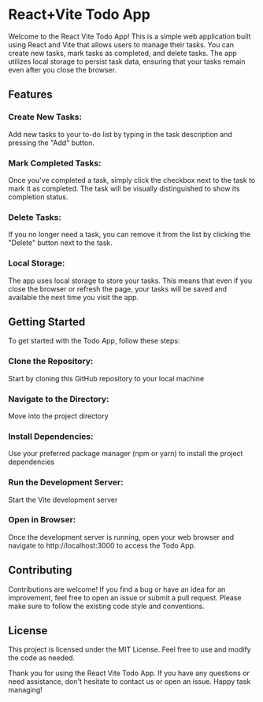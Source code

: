 # React+Vite Todo App

Welcome to the React Vite Todo App! This is a simple web application built using React and Vite that allows users to manage their tasks. You can create new tasks, mark tasks as completed, and delete tasks. The app utilizes local storage to persist task data, ensuring that your tasks remain even after you close the browser.

## Features

### Create New Tasks: 
Add new tasks to your to-do list by typing in the task description and pressing the "Add" button.

### Mark Completed Tasks: 
Once you've completed a task, simply click the checkbox next to the task to mark it as completed. The task will be visually distinguished to show its completion status.

### Delete Tasks: 
If you no longer need a task, you can remove it from the list by clicking the "Delete" button next to the task.

### Local Storage: 
The app uses local storage to store your tasks. This means that even if you close the browser or refresh the page, your tasks will be saved and available the next time you visit the app.

## Getting Started

To get started with the Todo App, follow these steps:

### Clone the Repository: 
Start by cloning this GitHub repository to your local machine

### Navigate to the Directory: 
Move into the project directory

### Install Dependencies: 
Use your preferred package manager (npm or yarn) to install the project dependencies

### Run the Development Server: 
Start the Vite development server

### Open in Browser: 
Once the development server is running, open your web browser and navigate to http://localhost:3000 to access the Todo App.

## Contributing
Contributions are welcome! If you find a bug or have an idea for an improvement, feel free to open an issue or submit a pull request.
 Please make sure to follow the existing code style and conventions.

## License
This project is licensed under the MIT License. Feel free to use and modify the code as needed.

Thank you for using the React Vite Todo App. If you have any questions or need assistance, don't hesitate to contact us or open an issue. Happy task managing!

 
 
